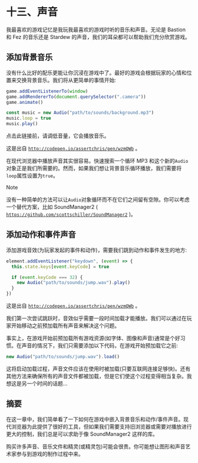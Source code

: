 # 十三、声音

我最喜欢的游戏记忆是我玩我最喜欢的游戏时听的音乐和声音。无论是 Bastion 和 Fez 的音乐还是 Stardew 的声音，我们的耳朵都可以帮助我们充分欣赏游戏。

## 添加背景音乐

没有什么比好的配乐更能让你沉浸在游戏中了。最好的游戏会根据玩家的心情和位置来交换背景音乐。我们将从更简单的事情开始:

```js
game.addEventListenerTo(window)
game.addRendererTo(document.querySelector(".camera"))
game.animate()

const music = new Audio("path/to/sounds/background.mp3")
music.loop = true
music.play()

```

点击此链接前，请调低音量，它会播放音乐。

这是出自 [`http://codepen.io/assertchris/pen/wzmQWb`](http://codepen.io/assertchris/pen/wzmQWb) 。

在现代浏览器中播放声音其实很容易。快速搜索一个循环 MP3 和这个新的`Audio`对象正是我们所需要的。然而，如果我们想让背景音乐循环播放，我们需要将`loop`属性设置为`true`。

Note

没有一种简单的方法可以让`Audio`对象循环而不在它们之间留有空隙。你可以考虑一个替代方案，比如 SoundManager2 ( [`https://github.com/scottschiller/SoundManager2`](https://github.com/scottschiller/SoundManager2) )。

## 添加动作和事件声音

添加游戏音效(为玩家发起的事件和动作)，需要我们跳到动作和事件发生的地方:

```js
element.addEventListener("keydown", (event) => {
  this.state.keys[event.keyCode] = true

  if (event.keyCode === 32) {
    new Audio("path/to/sounds/jump.wav").play()
  }
})

```

这是出自 [`http://codepen.io/assertchris/pen/wzmQWb`](http://codepen.io/assertchris/pen/wzmQWb) 。

我们第一次尝试跳跃时，音效似乎需要一段时间加载才能播放。我们可以通过在玩家开始移动之前预加载所有声音来解决这个问题。

事实上，在游戏开始前预加载所有游戏资源(如字体、图像和声音)通常是个好习惯。在声音的情况下，我们只需要添加以下代码，在游戏开始预加载它之前:

```js
new Audio("path/to/sounds/jump.wav").load()

```

这将启动加载过程，声音文件应该在使用时被加载(只要互联网连接足够快)。还有其他方法来确保所有的声音文件都被加载，但是它们使这个过程变得相当复杂。我想这是另一个时间的话题…

## 摘要

在这一章中，我们简单看了一下如何在游戏中嵌入背景音乐和动作/事件声音。现代浏览器为此提供了很好的工具，但如果我们需要支持旧浏览器或需要对播放进行更大的控制，我们总是可以求助于像 SoundManager2 这样的库。

购买许多声音、音乐文件和精灵(或精灵包)可能会很贵。你可能想让图形和声音艺术家参与到游戏的制作过程中来。
